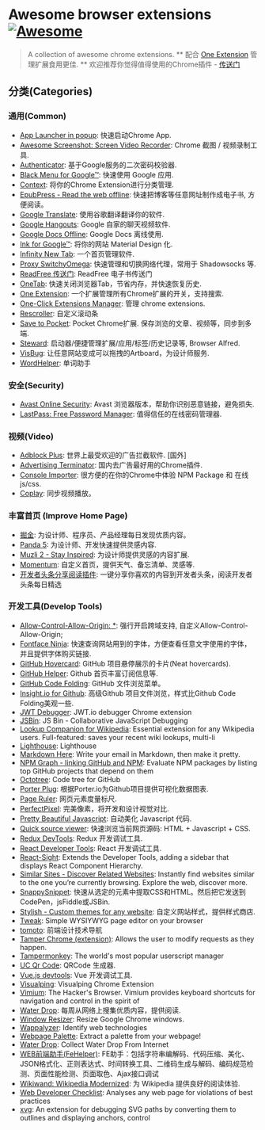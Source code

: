 # Awesome browser extensions [![Awesome](https://cdn.rawgit.com/sindresorhus/awesome/d7305f38d29fed78fa85652e3a63e154dd8e8829/media/badge.svg)](https://github.com/whatwewant/awesome-chrome-extensions)

> A collection of awesome chrome extensions.
> ** 配合 [One Extension](https://chrome.google.com/webstore/detail/one-extension/ifmmombdjpjmdmfeeoghghohbjppmcid) 管理扩展食用更佳. **
> 欢迎推荐你觉得值得使用的Chrome插件 - [传送门](https://github.com/whatwewant/awesome-chrome-extensions/issues/new?assignees=&labels=&template=submit-new-chrome-extension.md&title=Feature)

## 分类(Categories)

### 通用(Common)
* [App Launcher in popup](https://chrome.google.com/webstore/detail/ngoeookbfpbhhmhaidcejfbfpgalaafc): 快速启动Chrome App.
* [Awesome Screenshot: Screen Video Recorder](https://chrome.google.com/webstore/detail/nlipoenfbbikpbjkfpfillcgkoblgpmj): Chrome 截图 / 视频录制工具.
* [Authenticator](https://chrome.google.com/webstore/detail/bhghoamapcdpbohphigoooaddinpkbai): 基于Google服务的二次密码校验器.
* [Black Menu for Google™](https://carlosjeurissen.com/black-menu-for-google): 快速使用 Google 应用.
* [Context](https://chrome.google.com/webstore/detail/aalnjolghjkkogicompabhhbbkljnlka): 将你的Chrome Extension进行分类管理.
* [EpubPress - Read the web offline](https://epub.press/): 快速把博客等任意网址制作成电子书, 方便阅读。
* [Google Translate](https://chrome.google.com/webstore/detail/aapbdbdomjkkjkaonfhkkikfgjllcleb): 使用谷歌翻译翻译你的软件.
* [Google Hangouts](https://chrome.google.com/webstore/detail/nckgahadagoaajjgafhacjanaoiihapd): Google 自家的聊天视频软件.
* [Google Docs Offline](https://chrome.google.com/webstore/detail/ghbmnnjooekpmoecnnnilnnbdlolhkhi): Google Docs 离线使用.
* [Ink for Google™](https://carlosjeurissen.com/ink-for-google): 将你的网站 Material Design 化.
* [Infinity New Tab](https://chrome.google.com/webstore/detail/dbfmnekepjoapopniengjbcpnbljalfg): 一个首页管理软件.
* [Proxy SwitchyOmega](https://chrome.google.com/webstore/detail/padekgcemlokbadohgkifijomclgjgif): 快速管理和切换网络代理，常用于 Shadowsocks 等.
* [ReadFree 传送门](https://chrome.google.com/webstore/detail/nnijmebffagpcclklhofdkjeimnmckjp): ReadFree 电子书传送门
* [OneTab](https://chrome.google.com/webstore/detail/chphlpgkkbolifaimnlloiipkdnihall): 快速关闭浏览器Tab，节省内存，并快速恢复历史.
* [One Extension](https://chrome.google.com/webstore/detail/ifmmombdjpjmdmfeeoghghohbjppmcid): 一个扩展管理所有Chrome扩展的开关，支持搜索.
* [One-Click Extensions Manager](https://chrome.google.com/webstore/detail/niemebbfnfbjfojajlmnbiikmcpjkkja): 管理 chrome extensions.
* [Rescroller](https://chrome.google.com/webstore/detail/rescroller/ddehdnnhjimbggeeenghijehnpakijod): 自定义滚动条 
* [Save to Pocket](https://chrome.google.com/webstore/detail/niloccemoadcdkdjlinkgdfekeahmflj): Pocket Chrome扩展. 保存浏览的文章、视频等，同步到多端.
* [Steward](https://chrome.google.com/webstore/detail/steward/dnkhdiodfglfckibnfcjbgddcgjgkacd): 启动器/便捷管理扩展/应用/标签/历史记录等, Browser Alfred.
* [VisBug](https://chrome.google.com/webstore/detail/visbug/cdockenadnadldjbbgcallicgledbeoc): 让任意网站变成可以拖拽的Artboard，为设计师服务. 
* [WordHelper](https://chrome.google.com/webstore/detail/aalkiebfppmljohjkeooaaedldmfnbnm): 单词助手

### 安全(Security)
* [Avast Online Security](https://chrome.google.com/webstore/detail/gomekmidlodglbbmalcneegieacbdmki): Avast 浏览器版本，帮助你识别恶意链接，避免损失.
* [LastPass: Free Password Manager](https://chrome.google.com/webstore/detail/hdokiejnpimakedhajhdlcegeplioahd): 值得信任的在线密码管理器.

### 视频(Video)
* [Adblock Plus](https://chrome.google.com/webstore/detail/adblock-plus/cfhdojbkjhnklbpkdaibdccddilifddb): 世界上最受欢迎的广告拦截软件. [国外]
* [Advertising Terminator](https://chrome.google.com/webstore/detail/fpdnjdlbdmifoocedhkighhlbchbiikl): 国内去广告最好用的Chrome插件.
* [Console Importer](https://chrome.google.com/webstore/detail/hgajpakhafplebkdljleajgbpdmplhie): 很方便的在你的Chrome中体验 NPM Package 和 在线js/css.
* [Coplay](https://chrome.google.com/webstore/detail/heolgpojkkeacaokbpolhalhlaidpkkc): 同步视频播放。

### 丰富首页 (Improve Home Page)
* [掘金](https://chrome.google.com/webstore/detail/lecdifefmmfjnjjinhaennhdlmcaeeeb): 为设计师、程序员、产品经理每日发现优质内容。
* [Panda 5](https://chrome.google.com/webstore/detail/haafibkemckmbknhfkiiniobjpgkebko): 为设计师、开发快速提供灵感内容.
* [Muzli 2 - Stay Inspired](http://muz.li/?ref=ext): 为设计师提供灵感的内容扩展.
* [Momentum](https://chrome.google.com/webstore/detail/laookkfknpbbblfpciffpaejjkokdgca): 自定义首页，提供天气、备忘清单、灵感等.
* [开发者头条分享阅读插件](https://chrome.google.com/webstore/detail/kdchifnbpeflbphakmpbcfdjeidkfeop): 一键分享你喜欢的内容到开发者头条，阅读开发者头条每日精选

### 开发工具(Develop Tools)
* [Allow-Control-Allow-Origin: *](https://chrome.google.com/webstore/detail/nlfbmbojpeacfghkpbjhddihlkkiljbi): 强行开启跨域支持, 自定义Allow-Control-Allow-Origin;
* [Fontface Ninja](https://www.fontface.ninja/): 快速查询网站用到的字体，方便查看任意文字使用的字体，并且提供字体购买链接.
* [GitHub Hovercard](https://chrome.google.com/webstore/detail/mmoahbbnojgkclgceahhakhnccimnplk): GitHub 项目悬停展示的卡片(Neat hovercards).
* [GitHub Helper](https://chrome.google.com/webstore/detail/bnpgnjajoaimdcjjmfjegpjmbmbplobm): Github 首页丰富订阅信息等.
* [GitHub Code Folding](https://github.com/noam3127/github-code-folding): GitHub 文件浏览菜单。
* [Insight.io for Github](https://chrome.google.com/webstore/detail/insightio-for-github/pmhfgjjhhomfplgmbalncpcohgeijonh): 高级Github 项目文件浏览，样式比Github Code Folding美观一些.
* [JWT Debugger](https://chrome.google.com/webstore/detail/ppmmlchacdbknfphdeafcbmklcghghmd): JWT.io debugger Chrome extension
* [JSBin](https://chrome.google.com/webstore/detail/mannpphbjbcmfdgaaaidhfkhjgfmnoji): JS Bin - Collaborative JavaScript Debugging
* [Lookup Companion for Wikipedia](https://chrome.google.com/webstore/detail/dhgpkiiipkgmckicafkhcihkcldbdeej): Essential extension for any Wikipedia users. Full-featured: saves your recent wiki lookups, multi-li
* [Lighthouse](https://chrome.google.com/webstore/detail/blipmdconlkpinefehnmjammfjpmpbjk): Lighthouse
* [Markdown Here](http://markdown-here.com/): Write your email in Markdown, then make it pretty.
* [NPM Graph - linking GitHub and NPM](https://chrome.google.com/webstore/detail/gnpceigphcdemgkopgfomchcloeimfbk): Evaluate NPM packages by listing top GitHub projects that depend on them
* [Octotree](https://github.com/buunguyen/octotree): Code tree for GitHub
* [Porter Plug](https://porter.io/plug/): 根据Porter.io为Github项目提供可视化数据图表. 
* [Page Ruler](https://chrome.google.com/webstore/detail/jlpkojjdgbllmedoapgfodplfhcbnbpn): 网页元素度量标尺.
* [PerfectPixel](https://chrome.google.com/webstore/detail/dkaagdgjmgdmbnecmcefdhjekcoceebi): 完美像素，将开发和设计视觉对比.
* [Pretty Beautiful Javascript](https://chrome.google.com/webstore/detail/piekbefgpgdecckjcpffhnacjflfoddg): 自动美化 Javascript 代码.
* [Quick source viewer](https://chrome.google.com/webstore/detail/cfmcghennfbpmhemnnfjhkdmnbidpanb): 快速浏览当前网页源码: HTML + Javascript + CSS.
* [Redux DevTools](https://github.com/zalmoxisus/redux-devtools-extension): Redux 开发调试工具.
* [React Developer Tools](https://chrome.google.com/webstore/detail/fmkadmapgofadopljbjfkapdkoienihi): React 开发调试工具.
* [React-Sight](https://chrome.google.com/webstore/detail/aalppolilappfakpmdfdkpppdnhpgifn): Extends the Developer Tools, adding a sidebar that displays React Component Hierarchy.
* [Similar Sites - Discover Related Websites](https://chrome.google.com/webstore/detail/necpbmbhhdiplmfhmjicabdeighkndkn): Instantly find websites similar to the one you’re currently browsing. Explore the web, discover more.
* [SnappySnippet](https://chrome.google.com/webstore/detail/blfngdefapoapkcdibbdkigpeaffgcil):  快速从选定的元素中提取CSS和HTML。然后把它发送到CodePen，jsFiddle或JSBin.
* [Stylish - Custom themes for any website](https://userstyles.org/): 自定义网站样式，提供样式商店.
* [Tweak](https://chrome.google.com/webstore/detail/fbplhagncboilolaafkppcmgcembfide): Simple WYSIYWYG page editor on your browser
* [tomoto](https://chrome.google.com/webstore/detail/kimhkkondjpjhnllknndckjppgbjnjai): 前端设计技术导航
* [Tamper Chrome (extension)](https://chrome.google.com/webstore/detail/hifhgpdkfodlpnlmlnmhchnkepplebkb): Allows the user to modify requests as they happen.
* [Tampermonkey](https://chrome.google.com/webstore/detail/dhdgffkkebhmkfjojejmpbldmpobfkfo): The world's most popular userscript manager
* [UC Qr Code](https://chrome.google.com/webstore/detail/nhelohnehpahakjoklmodmogclacjgdj): QRCode 生成器.
* [Vue.js devtools](https://chrome.google.com/webstore/detail/nhdogjmejiglipccpnnnanhbledajbpd): Vue 开发调试工具.
* [Visualping](https://chrome.google.com/webstore/detail/pemhgklkefakciniebenbfclihhmmfcd): Visualping Chrome Extension
* [Vimium](https://chrome.google.com/webstore/detail/dbepggeogbaibhgnhhndojpepiihcmeb): The Hacker's Browser. Vimium provides keyboard shortcuts for navigation and control in the spirit of
* [Water Drop](https://chrome.google.com/webstore/detail/ljljgomngailjdhepbpcjihninfpdfce): 每周从网络上搜集优质内容，提供阅读.
* [Window Resizer](https://chrome.google.com/webstore/detail/fgcikanifihhgnacepigehgmplgkkgcl): Resize Google Chrome windows.
* [Wappalyzer](https://www.wappalyzer.com/): Identify web technologies
* [Webpage Palette](https://chrome.google.com/webstore/detail/mijaclaafpfelglilelknpmoknkbdaca): Extract a palette from your webpage!
* [Water Drop](): Collect Water Drop From Internet
* [WEB前端助手(FeHelper)](https://www.baidufe.com/fehelper): FE助手：包括字符串编解码、代码压缩、美化、JSON格式化、正则表达式、时间转换工具、二维码生成与解码、编码规范检测、页面性能检测、页面取色、Ajax接口调试
* [Wikiwand: Wikipedia Modernized](http://www.wikiwand.com/): 为 Wikipedia 提供良好的阅读体验.
* [Web Developer Checklist](https://chrome.google.com/webstore/detail/iahamcpedabephpcgkeikbclmaljebjp): Analyses any web page for violations of best practices
* [xvg](https://chrome.google.com/webstore/detail/pkonfdillndlekdkcnifkafccnhcgade): An extension for debugging SVG paths by converting them to outlines and displaying anchors, control 
